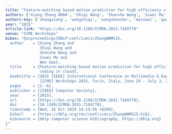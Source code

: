 ```yaml
---
title: "Feature-matching based motion prediction for high efficiency video coding in cloud"
authors: ['Xiang Zhang 0004', 'Shiqi Wang', 'Shanshe Wang', 'Siwei Ma', 'Wen Gao 0001']
authors-key: ['zhangxiang', 'wangshiqi', 'wangshanshe', 'masiwei', 'gaowen']
year: "2015"
article-link: "https://doi.org/10.1109/ICMEW.2015.7169778"
venue: "ICME Workshops"
bibex: "@inproceedings{DBLP:conf/icmcs/ZhangWWMG15,
  author    = {Xiang Zhang and
               Shiqi Wang and
               Shanshe Wang and
               Siwei Ma and
               Wen Gao},
  title     = {Feature-matching based motion prediction for high efficiency video
               coding in cloud},
  booktitle = {2015 {IEEE} International Conference on Multimedia & Expo Workshops,
               {ICME} Workshops 2015, Turin, Italy, June 29 - July 3, 2015},
  pages     = {1--6},
  publisher = {{IEEE} Computer Society},
  year      = {2015},
  url       = {https://doi.org/10.1109/ICMEW.2015.7169778},
  doi       = {10.1109/ICMEW.2015.7169778},
  timestamp = {Wed, 16 Oct 2019 14:14:56 +0200},
  biburl    = {https://dblp.org/rec/conf/icmcs/ZhangWWMG15.bib},
  bibsource = {dblp computer science bibliography, https://dblp.org}
}"
---
```

